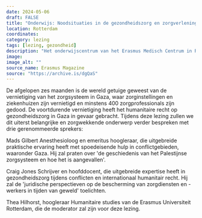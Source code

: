```yaml
---
date: 2024-05-06
draft: FALSE
title: "Onderwijs: Noodsituaties in de gezondheidszorg en zorgverlening in conflictgebieden"
location: Rotterdam
coordinates: 
category: lezing
tags: [lezing, gezondheid]
description: "Het onderwijscentrum van het Erasmus Medisch Centrum in Rotterdam houdt 's avonds een lezing over de gezondheidszorg in Gaza."
image: 
image_alt: ""
source_name: Erasmus Magazine
source: "https://archive.is/dgQaS"
---
```

De afgelopen zes maanden is de wereld getuige geweest van de vernietiging van het zorgsysteem in Gaza, waar zorginstellingen en ziekenhuizen zijn vernietigd en minstens 400 zorgprofessionals zijn gedood. De voortdurende vernietiging heeft het humanitaire recht op gezondheidszorg in Gaza in gevaar gebracht. Tijdens deze lezing zullen we dit uiterst belangrijke en zorgwekkende onderwerp verder bespreken met drie gerenommeerde sprekers:

Mads Gilbert Anesthesioloog en emeritus hoogleraar, die uitgebreide praktische ervaring heeft met spoedeisende hulp in conflictgebieden, waaronder Gaza. Hij zal praten over 'de geschiedenis van het Palestijnse zorgsysteem en hoe het is aangevallen'.

Craig Jones Schrijver en hoofddocent, die uitgebreide expertise heeft in gezondheidszorg tijdens conflicten en internationaal humanitair recht. Hij zal de 'juridische perspectieven op de bescherming van zorgdiensten en -werkers in tijden van geweld' toelichten.

Thea Hilhorst, hoogleraar Humanitaire studies van de Erasmus Universiteit Rotterdam, die de moderator zal zijn voor deze lezing.